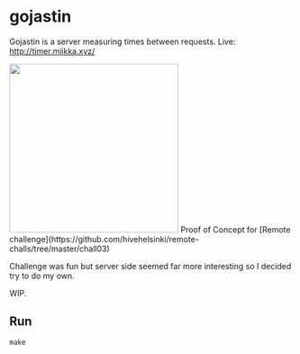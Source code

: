# gojastin

Gojastin is a server measuring times between requests. Live: http://timer.miikka.xyz/

<img src="" width="300">
Proof of Concept for [Remote challenge](https://github.com/hivehelsinki/remote-challs/tree/master/chall03)

Challenge was fun but server side seemed far more interesting so I decided try to do my own.

WIP.

## Run
`make`
